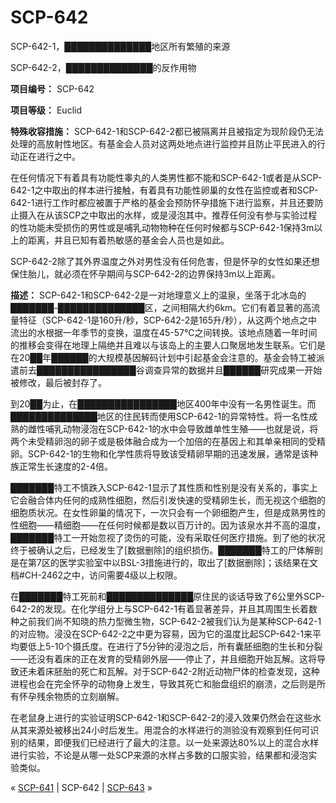 # SCP-642
                        




SCP-642-1，██████████████地区所有繁殖的来源





SCP-642-2，██████████████的反作用物



**项目编号：** SCP-642

**项目等级：** Euclid

**特殊收容措施：** SCP-642-1和SCP-642-2都已被隔离并且被指定为现阶段仍无法处理的高放射性地区。有基金会人员对这两处地点进行监控并且防止平民进入的行动正在进行之中。

在任何情况下有着具有功能性睾丸的人类男性都不能和SCP-642-1或者是从SCP-642-1之中取出的样本进行接触，有着具有功能性卵巢的女性在监控或者和SCP-642-1进行工作时都应被置于严格的基金会预防怀孕措施下进行监察，并且还要防止摄入在从该SCP之中取出的水样，或是浸泡其中。推荐任何没有参与实验过程的性功能未受损伤的男性或是哺乳动物物种在任何时候都与SCP-642-1保持3m以上的距离，并且已知有着热敏感的基金会人员也是如此。

SCP-642-2除了其外界温度之外对男性没有任何危害，但是怀孕的女性如果还想保住胎儿，就必须在怀孕期间与SCP-642-2的边界保持3m以上距离。

**描述：** SCP-642-1和SCP-642-2是一对地理意义上的温泉，坐落于北冰岛的███████-██████████████区，之间相隔大约6km。它们有着显著的高流量特征（SCP-642-1是160升/秒，SCP-642-2是165升/秒），从这两个地点之中流出的水根据一年季节的变换，温度在45-57℃之间转换。该地点随着一年时间的推移会变得在地理上隔绝并且难以与该岛上的主要人口聚居地发生联系。它们是在20██年██████的大规模基因解码计划中引起基金会注意的。基金会特工被派遣前去████████████████谷调查异常的数据并且██████研究成果一开始被修改，最后被封存了。

到20██为止，在████████████████地区400年中没有一名男性诞生。而██████████████地区的住民转而使用SCP-642-1的异常特性。将一名性成熟的雌性哺乳动物浸泡在SCP-642-1的水中会导致雌单性生殖——也就是说，将两个未受精卵泡的卵子或是极体融合成为一个加倍的在基因上和其单亲相同的受精卵。SCP-642-1的生物和化学性质将导致该受精卵早期的迅速发展，通常是该种族正常生长速度的2-4倍。

███████特工不慎跌入SCP-642-1显示了其性质和性别是没有关系的，事实上它会融合体内任何的成熟性细胞，然后引发快速的受精卵生长，而无视这个细胞的细胞质状况。在女性卵巢的情况下，一次只会有一个卵细胞产生，但是成熟男性的性细胞——精细胞——在任何时候都是数以百万计的。因为该泉水并不高的温度，███████特工一开始忽视了烫伤的可能，没有采取任何医疗措施。到了他的状况终于被确认之后，已经发生了[数据删除]的组织损伤。███████特工的尸体解剖是在第7区的医学实验室中以BSL-3措施进行的，取出了[数据删除]；该结果在文档#CH-2462之中，访问需要4级以上权限。

在███████特工死前和██████████████原住民的谈话导致了6公里外SCP-642-2的发现。在化学组分上与SCP-642-1有着显著差异，并且其周围生长着数种之前我们尚不知晓的热力型微生物，SCP-642-2被我们认为是某种SCP-642-1的对应物。浸没在SCP-642-2之中更为容易，因为它的温度比起SCP-642-1来平均要低上5-10个摄氏度。在进行了5分钟的浸泡之后，所有囊胚细胞的生长和分裂——还没有着床的正在发育的受精卵外层——停止了，并且细胞开始瓦解。这将导致还未着床胚胎的死亡和瓦解。对于SCP-642-2附近动物尸体的检查发现，这种进程也会在完全怀孕的动物身上发生，导致其死亡和胎盘组织的崩溃，之后则是所有怀孕残余物质的立刻崩解。

在老鼠身上进行的实验证明SCP-642-1和SCP-642-2的浸入效果仍然会在这些水从其来源处被移出24小时后发生。用混合的水样进行的测验没有观察到任何可识别的结果，即便我们已经进行了最大的注意。以一处来源达80%以上的混合水样进行实验，不论是从哪一处SCP来源的水样占多数的口服实验，结果都和浸泡实验类似。



« [SCP-641](/scp-641) | SCP-642 | [SCP-643](/scp-643) »





                    